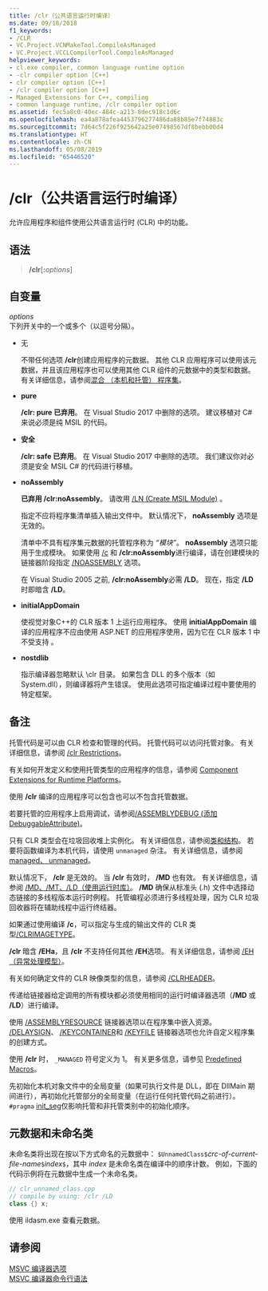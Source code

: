 ```yaml
---
title: /clr（公共语言运行时编译）
ms.date: 09/18/2018
f1_keywords:
- /CLR
- VC.Project.VCNMakeTool.CompileAsManaged
- VC.Project.VCCLCompilerTool.CompileAsManaged
helpviewer_keywords:
- cl.exe compiler, common language runtime option
- -clr compiler option [C++]
- clr compiler option [C++]
- /clr compiler option [C++]
- Managed Extensions for C++, compiling
- common language runtime, /clr compiler option
ms.assetid: fec5a8c0-40ec-484c-a213-8dec918c1d6c
ms.openlocfilehash: ea4a878afea4453796277486da88b85e7f74883c
ms.sourcegitcommit: 7d64c5f226f925642a25e07498567df8bebb00d4
ms.translationtype: HT
ms.contentlocale: zh-CN
ms.lasthandoff: 05/08/2019
ms.locfileid: "65446520"
---
```

# <a name="clr-common-language-runtime-compilation"></a>/clr（公共语言运行时编译）

允许应用程序和组件使用公共语言运行时 (CLR) 中的功能。

## <a name="syntax"></a>语法

> **/clr**[**:**_options_]

## <a name="arguments"></a>自变量

*options*<br/>
下列开关中的一个或多个（以逗号分隔）。

- 无

   不带任何选项 **/clr**创建应用程序的元数据。 其他 CLR 应用程序可以使用该元数据，并且该应用程序也可以使用其他 CLR 组件的元数据中的类型和数据。 有关详细信息，请参阅[混合 （本机和托管） 程序集](../../dotnet/mixed-native-and-managed-assemblies.md)。

- **pure**

   **/clr: pure 已弃用**。 在 Visual Studio 2017 中删除的选项。 建议移植对 C# 来说必须是纯 MSIL 的代码。

- **安全**

   **/clr: safe 已弃用**。 在 Visual Studio 2017 中删除的选项。 我们建议你对必须是安全 MSIL C# 的代码进行移植。

- **noAssembly**

   **已弃用 /clr:noAssembly**。 请改用 [/LN (Create MSIL Module)](ln-create-msil-module.md) 。

   指定不应将程序集清单插入输出文件中。 默认情况下， **noAssembly** 选项是无效的。

   清单中不具有程序集元数据的托管程序称为 *“模块”*。 **noAssembly** 选项只能用于生成模块。 如果使用 [/c](c-compile-without-linking.md) 和 **/clr:noAssembly**进行编译，请在创建模块的链接器阶段指定 [/NOASSEMBLY](noassembly-create-a-msil-module.md) 选项。

   在 Visual Studio 2005 之前, **/clr:noAssembly**必需 **/LD**。 现在，指定 **/LD** 时即暗含 **/LD**。

- **initialAppDomain**

   使视觉对象C++的 CLR 版本 1 上运行应用程序。  使用 **initialAppDomain** 编译的应用程序不应由使用 ASP.NET 的应用程序使用，因为它在 CLR 版本 1 中不受支持 。

- **nostdlib**

   指示编译器忽略默认 \clr 目录。 如果包含 DLL 的多个版本（如 System.dll），则编译器将产生错误。 使用此选项可指定编译过程中要使用的特定框架。

## <a name="remarks"></a>备注

托管代码是可以由 CLR 检查和管理的代码。 托管代码可以访问托管对象。 有关详细信息，请参阅 [/clr Restrictions](clr-restrictions.md)。

有关如何开发定义和使用托管类型的应用程序的信息，请参阅 [Component Extensions for Runtime Platforms](../../extensions/component-extensions-for-runtime-platforms.md)。

使用 **/clr** 编译的应用程序可以包含也可以不包含托管数据。

若要托管的应用程序上启用调试，请参阅[/ASSEMBLYDEBUG (添加 DebuggableAttribute)](assemblydebug-add-debuggableattribute.md)。

只有 CLR 类型会在垃圾回收堆上实例化。 有关详细信息，请参阅[类和结构](../../extensions/classes-and-structs-cpp-component-extensions.md)。 若要将函数编译为本机代码，请使用 `unmanaged` 杂注。 有关详细信息，请参阅[managed、 unmanaged](../../preprocessor/managed-unmanaged.md)。

默认情况下， **/clr** 是无效的。 当 **/clr** 有效时， **/MD** 也有效。 有关详细信息，请参阅 [/MD、/MT、/LD（使用运行时库）](md-mt-ld-use-run-time-library.md)。 **/MD** 确保从标准头 (.h) 文件中选择动态链接的多线程版本运行时例程。 托管编程必须进行多线程处理，因为 CLR 垃圾回收器将在辅助线程中运行终结器。

如果通过使用编译 **/c**，可以指定与生成的输出文件的 CLR 类型[/CLRIMAGETYPE](clrimagetype-specify-type-of-clr-image.md)。

**/clr** 暗含 **/EHa**，且 **/clr** 不支持任何其他 **/EH**选项。 有关详细信息，请参阅 [/EH（异常处理模型）](eh-exception-handling-model.md)。

有关如何确定文件的 CLR 映像类型的信息，请参阅 [/CLRHEADER](clrheader.md)。

传递给链接器给定调用的所有模块都必须使用相同的运行时编译器选项（**/MD** 或 **/LD**）进行编译。

使用 [/ASSEMBLYRESOURCE](assemblyresource-embed-a-managed-resource.md) 链接器选项以在程序集中嵌入资源。 [/DELAYSIGN](delaysign-partially-sign-an-assembly.md)、 [/KEYCONTAINER](keycontainer-specify-a-key-container-to-sign-an-assembly.md)和 [/KEYFILE](keyfile-specify-key-or-key-pair-to-sign-an-assembly.md) 链接器选项也允许自定义程序集的创建方式。

使用 **/clr** 时， `_MANAGED` 符号定义为 1。 有关更多信息，请参见 [Predefined Macros](../../preprocessor/predefined-macros.md)。

先初始化本机对象文件中的全局变量（如果可执行文件是 DLL，即在 DllMain 期间进行），再初始化托管部分的全局变量（在运行任何托管代码之前进行）。 `#pragma` [init_seg](../../preprocessor/init-seg.md)仅影响托管和非托管类别中的初始化顺序。

## <a name="metadata-and-unnamed-classes"></a>元数据和未命名类

未命名类将出现在按以下方式命名的元数据中： `$UnnamedClass$`*crc-of-current-file-name*`$`*index*`$`，其中 *index* 是未命名类在编译中的顺序计数。 例如，下面的代码示例将在元数据中生成一个未命名类。

```cpp
// clr_unnamed_class.cpp
// compile by using: /clr /LD
class {} x;
```

使用 ildasm.exe 查看元数据。

## <a name="see-also"></a>请参阅

[MSVC 编译器选项](compiler-options.md)<br/>
[MSVC 编译器命令行语法](compiler-command-line-syntax.md)
